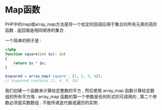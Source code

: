 # Map函数

PHP中的map或array\_map方法是将一个给定的回调应用于集合的所有元素的高阶函数 . 返回值是相同顺序的集合 . 

一个简单的例子是 : 

```php
<?php
function square(int $x): int
{
    return $x * $x;
}

$squared = array_map('square', [1, 2, 3, 4]);
// $squared contains [1, 4, 9, 16]
```

我们创建一个函数来计算给定整数的平方 , 然后使用 array\_map 函数计算给定数组的所有平方值 . array\_map 函数的第一个参数是任何形式的可调用的 , 第二个参数必须是实数数组 . 不能传递迭代器或遍历的实例 . 

